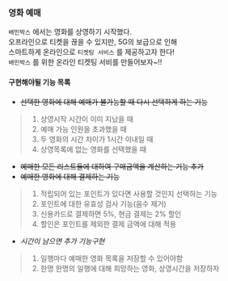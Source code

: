 ### 영화 예매
`배민박스` 에서는 영화를 상영하기 시작했다.<br>
오프라인으로 티켓을 끊을 수 있지만, 5G의 보급으로 인해<br>
스마트하게 온라인으로 `티켓팅 서비스` 를 제공하고자 한다!<br>
`배민박스` 를 위한 온라인 티켓팅 서비를 만들어보자~!!

#### 구현해야될 기능 목록
* ~~선택한 영화에 대해 예매가 불가능할 때 다시 선택하게 하는 기능~~
> 1. 상영시작 시간이 이미 지났을 때
> 2. 예매 가능 인원을 초과했을 때
> 3. 두 영화의 시간 차이가 1시간 이내일 때
> 4. 상영목록에 없는 영화를 선택했을 때
* ~~예매한 모든 리스트들에 대하여 구매금액을 계산하는 기능 추가~~
* ~~예매한 영화에 대해 결제하는 기능~~
> 1. 적립되어 있는 포인트가 있다면 사용할 것인지 선택하는 기능
> 2. 포인트에 대한 유효성 검사 기능(음수 제거)
> 3. 신용카드로 결제하면 5%, 현금 결제는 2% 할인
> 4. 할인은 포인트를 제외한 결제 금액에 대해 적용
*  *시간이 남으면 추가 기능구현*
> 1. 일행마다 예매한 영화 목록을 저장할 수 있어야함
> 2. 한명 한명의 일행에 대해 희망하는 영화, 상영시간을 저장하자

